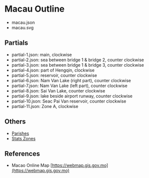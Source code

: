 # Macau Outline

* macau.json
* macau.svg

## Partials

* partial-1.json: main, clockwise
* partial-2.json: sea between bridge 1 & bridge 2, counter clockwise
* partial-3.json: sea between bridge 1 & bridge 3, counter clockwise
* partial-4.json: part of Hengqin, clockwise
* partial-5.json: reservoir, counter clockwise
* partial-6.json: Nam Van Lake (right part), counter clockwise
* partial-7.json: Nam Van Lake (left part), counter clockwise
* partial-8.json: Sai Van Lake, counter clockwise
* partial-9.json: lake beside airport runway, counter clockwise
* partial-10.json: Seac Pai Van reservoir, counter clockwise
* partial-11.json: Zone A, clockwise

## Others

* [Parishes](./parishes)
* [Stats Zones](./stats-zones)

## References

* Macao Online Map [https://webmap.gis.gov.mo](https://webmap.gis.gov.mo)
